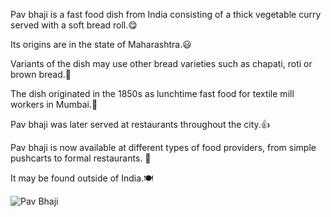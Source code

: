 Pav bhaji is a fast food dish from India consisting of a thick vegetable curry served with a soft bread roll.:yum:

Its origins are in the state of Maharashtra.:smiley:

Variants of the dish may use other bread varieties such as chapati, roti or brown bread.:hand_over_mouth:

The dish originated in the 1850s as lunchtime fast food for textile mill workers in Mumbai.:drooling_face:

Pav bhaji was later served at restaurants throughout the city.:thumbsup:

Pav bhaji is now available at different types of food providers, from simple pushcarts to formal restaurants. :bento:

It may be found outside of India.:plate_with_cutlery:


![Pav Bhaji](https://tse1.mm.bing.net/th?id=OIP.JWnZF5YNvbHQqRim1sL59gHaJ3&pid=Api&P=0&w=300&h=300)
